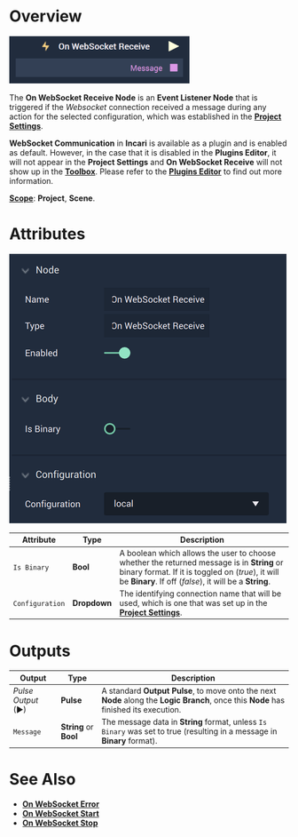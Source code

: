 # Overview

![The On WebSocket Receive Node.](../../../../.gitbook/assets/onwebsocketrecievenode.png)

The **On WebSocket Receive Node** is an **Event Listener Node** that is triggered if the *Websocket* connection received a message during any action for the selected configuration, which was established in the [**Project Settings**](../../../../modules/project-settings/websocket.md).

**WebSocket Communication** in **Incari** is available as a plugin and is enabled as default. However, in the case that it is disabled in the **Plugins Editor**, it will not appear in the **Project Settings** and **On WebSocket Receive** will not show up in the [**Toolbox**](../../../overview.md). Please refer to the [**Plugins Editor**](../../../../modules/plugins/README.md) to find out more information.


[**Scope**](../../../overview.md#scopes): **Project**, **Scene**.

# Attributes

![The On WebSocket Receive Node Attributes.](../../../../.gitbook/assets/onwebsocketreceiveatts.png)

|Attribute|Type|Description|
|---|---|---|
|`Is Binary`|**Bool**|A boolean which allows the user to choose whether the returned message is in **String** or binary format. If it is toggled on (*true*), it will be **Binary**. If off (*false*), it will be a **String**.|
|`Configuration`|**Dropdown**|The identifying connection name that will be used, which is one that was set up in the [**Project Settings**](../../../../modules/project-settings/websocket.md).|


# Outputs

|Output|Type|Description|
|---|---|---|
|*Pulse Output* (►)|**Pulse**|A standard **Output Pulse**, to move onto the next **Node** along the **Logic Branch**, once this **Node** has finished its execution.|
|`Message`|**String** or **Bool**|The message data in **String** format, unless `Is Binary` was set to true (resulting in a message in **Binary** format).|

# See Also

* [**On WebSocket Error**](onwebsocketerror.md)
* [**On WebSocket Start**](onwebsocketstart.md)
* [**On WebSocket Stop**](onwebsocketstop.md)

